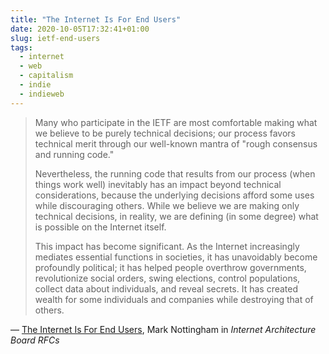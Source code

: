 ```yaml
---
title: "The Internet Is For End Users"
date: 2020-10-05T17:32:41+01:00
slug: ietf-end-users
tags:
  - internet
  - web
  - capitalism
  - indie
  - indieweb
---
```


> Many who participate in the IETF are most comfortable making what we believe to be purely technical decisions; our process favors technical merit through our well-known mantra of "rough consensus and running code."
> 
> Nevertheless, the running code that results from our process (when things work well) inevitably has an impact beyond technical considerations, because the underlying decisions afford some uses while discouraging others.  While we believe we are making only technical decisions, in reality, we are defining (in some degree) what is possible on the Internet itself.
> 
> This impact has become significant.  As the Internet increasingly mediates essential functions in societies, it has unavoidably become profoundly political; it has helped people overthrow governments, revolutionize social orders, swing elections, control populations, collect data about individuals, and reveal secrets.  It has created wealth for some individuals and companies while destroying that of others.

— [The Internet Is For End Users](https://www.rfc-editor.org/rfc/rfc8890.txt), Mark Nottingham in _Internet Architecture Board RFCs_
